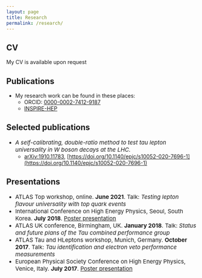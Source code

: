 ```yaml
---
layout: page
title: Research
permalink: /research/
---
```


## CV
My CV is available upon request

## Publications

- My research work can be found in these places:
	- <i class="ai ai-orcid"></i>ORCID: [0000-0002-7412-9187](https://orcid.org/0000-0002-7412-9187)
	- <i class="ai ai-inspire"></i>[INSPIRE-HEP](https://inspirehep.net/authors/1511801)

## Selected publications
- <span style="font-size:15px;">_A self-calibrating, double-ratio method to test tau lepton universality in W boson decays at the LHC._</span>
	- <i class="ai ai-arxiv"></i>[arXiv:1910.11783](https://arxiv.org/abs/1910.11783), [https://doi.org/10.1140/epjc/s10052-020-7696-1](https://doi.org/10.1140/epjc/s10052-020-7696-1)

## Presentations
- <span style="font-size:15px;">ATLAS Top workshop, online. **June 2021**. Talk: _Testing lepton flavour universality with top quark events_</span>
- <span style="font-size:15px;">International Conference on High Energy Physics, Seoul, South Korea. **July 2018**. [Poster presentation](https://cds.cern.ch/record/2634682)</span>
- <span style="font-size:15px;">ATLAS UK conference, Birmingham, UK. **January 2018**. Talk: _Status and future plans of the Tau combined performance group_</span>
- <span style="font-size:15px;">ATLAS Tau and HLeptons workshop, Munich, Germany. **October 2017**. Talk: _Tau identification and electron veto performance measurements_</span>
- <span style="font-size:15px;">European Physical Society Conference on High Energy Physics, Venice, Italy. **July 2017**. [Poster presentation](https://cds.cern.ch/record/2274251/)</span>

